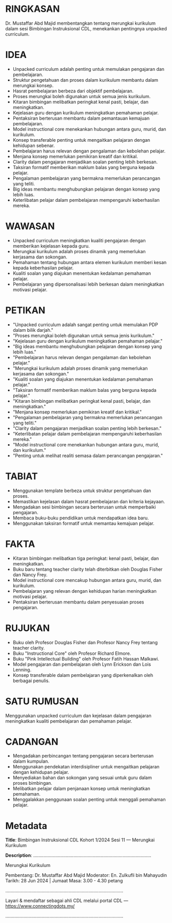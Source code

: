# RINGKASAN
Dr. Mustaffar Abd Majid membentangkan tentang merungkai kurikulum dalam sesi Bimbingan Instruksional CDL, menekankan pentingnya unpacked curriculum.

# IDEA
- Unpacked curriculum adalah penting untuk memulakan pengajaran dan pembelajaran.
- Struktur pengetahuan dan proses dalam kurikulum membantu dalam merungkai konsep.
- Hasrat pembelajaran berbeza dari objektif pembelajaran.
- Proses merungkai boleh digunakan untuk semua jenis kurikulum.
- Kitaran bimbingan melibatkan peringkat kenal pasti, belajar, dan meningkatkan.
- Kejelasan guru dengan kurikulum meningkatkan pemahaman pelajar.
- Pentaksiran berterusan membantu dalam pemantauan kemajuan pembelajaran.
- Model instructional core menekankan hubungan antara guru, murid, dan kurikulum.
- Konsep transferable penting untuk mengaitkan pelajaran dengan kehidupan sebenar.
- Pembelajaran harus relevan dengan pengalaman dan kebolehan pelajar.
- Menjana konsep memerlukan pemikiran kreatif dan kritikal.
- Clarity dalam pengajaran menjadikan soalan penting lebih berkesan.
- Taksiran formatif memberikan maklum balas yang berguna kepada pelajar.
- Pengalaman pembelajaran yang bermakna memerlukan perancangan yang teliti.
- Big ideas membantu menghubungkan pelajaran dengan konsep yang lebih luas.
- Keterlibatan pelajar dalam pembelajaran mempengaruhi keberhasilan mereka.

# WAWASAN
- Unpacked curriculum meningkatkan kualiti pengajaran dengan memberikan kejelasan kepada guru.
- Merungkai kurikulum adalah proses dinamik yang memerlukan kerjasama dan sokongan.
- Pemahaman tentang hubungan antara elemen kurikulum memberi kesan kepada keberhasilan pelajar.
- Kualiti soalan yang diajukan menentukan kedalaman pemahaman pelajar.
- Pembelajaran yang dipersonalisasi lebih berkesan dalam meningkatkan motivasi pelajar.

# PETIKAN
- "Unpacked curriculum adalah sangat penting untuk memulakan PDP dalam bilik darjah."
- "Proses merungkai boleh digunakan untuk semua jenis kurikulum."
- "Kejelasan guru dengan kurikulum meningkatkan pemahaman pelajar."
- "Big ideas membantu menghubungkan pelajaran dengan konsep yang lebih luas."
- "Pembelajaran harus relevan dengan pengalaman dan kebolehan pelajar."
- "Merungkai kurikulum adalah proses dinamik yang memerlukan kerjasama dan sokongan."
- "Kualiti soalan yang diajukan menentukan kedalaman pemahaman pelajar."
- "Taksiran formatif memberikan maklum balas yang berguna kepada pelajar."
- "Kitaran bimbingan melibatkan peringkat kenal pasti, belajar, dan meningkatkan."
- "Menjana konsep memerlukan pemikiran kreatif dan kritikal."
- "Pengalaman pembelajaran yang bermakna memerlukan perancangan yang teliti."
- "Clarity dalam pengajaran menjadikan soalan penting lebih berkesan."
- "Keterlibatan pelajar dalam pembelajaran mempengaruhi keberhasilan mereka."
- "Model instructional core menekankan hubungan antara guru, murid, dan kurikulum."
- "Penting untuk melihat realiti semasa dalam perancangan pengajaran."

# TABIAT
- Menggunakan template berbeza untuk struktur pengetahuan dan proses.
- Memastikan kejelasan dalam hasrat pembelajaran dan kriteria kejayaan.
- Mengadakan sesi bimbingan secara berterusan untuk memperbaiki pengajaran.
- Membaca buku-buku pendidikan untuk mendapatkan idea baru.
- Menggunakan taksiran formatif untuk memantau kemajuan pelajar.

# FAKTA
- Kitaran bimbingan melibatkan tiga peringkat: kenal pasti, belajar, dan meningkatkan.
- Buku baru tentang teacher clarity telah diterbitkan oleh Douglas Fisher dan Nancy Frey.
- Model instructional core mencakup hubungan antara guru, murid, dan kurikulum.
- Pembelajaran yang relevan dengan kehidupan harian meningkatkan motivasi pelajar.
- Pentaksiran berterusan membantu dalam penyesuaian proses pengajaran.

# RUJUKAN
- Buku oleh Profesor Douglas Fisher dan Profesor Nancy Frey tentang teacher clarity.
- Buku "Instructional Core" oleh Profesor Richard Elmore.
- Buku "Pink Intellectual Building" oleh Profesor Fatih Hassan Malkawi.
- Model pengajaran dan pembelajaran oleh Lynn Erickson dan Lois Lenning.
- Konsep transferable dalam pembelajaran yang diperkenalkan oleh berbagai penulis.

# SATU RUMUSAN
Menggunakan unpacked curriculum dan kejelasan dalam pengajaran meningkatkan kualiti pembelajaran dan pemahaman pelajar.

# CADANGAN
- Mengadakan perbincangan tentang pengajaran secara berterusan dalam kumpulan.
- Menggunakan pendekatan interdisipliner untuk mengaitkan pelajaran dengan kehidupan pelajar.
- Menyediakan bahan dan sokongan yang sesuai untuk guru dalam proses bimbingan.
- Melibatkan pelajar dalam penjanaan konsep untuk meningkatkan pemahaman.
- Menggalakkan penggunaan soalan penting untuk menggali pemahaman pelajar.

# Metadata
**Title**: Bimbingan Instruksional CDL Kohort 1/2024 Sesi 11 — Merungkai Kurikulum

**Description**: ...........................................................................................

Merungkai Kurikulum

Pembentang: Dr. Mustaffar Abd Majid 
Moderator: En. Zulkufli bin Mahayudin
Tarikh: 28 Jun 2024   |   Jumaat
Masa: 3.00 - 4.30 petang

...........................................................................................

Layari & mendaftar sebagai ahli CDL melalui portal CDL — https://www.connectingdots.my/

...........................................................................................